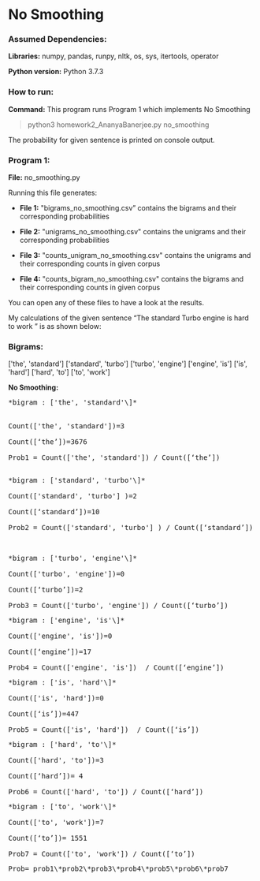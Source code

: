 # No Smoothing

### Assumed Dependencies:

**Libraries:** numpy, pandas, runpy, nltk, os, sys, itertools, operator

**Python version:** Python 3.7.3

### How to run:

**Command:** This program runs Program 1 which implements No Smoothing

> python3 homework2_AnanyaBanerjee.py no_smoothing

The probability for given sentence is printed on console output.

### Program 1:

**File:** no_smoothing.py

Running this file generates: 

- **File 1:** "bigrams_no_smoothing.csv” contains the bigrams and their corresponding probabilities

- **File 2:** "unigrams_no_smoothing.csv" contains the unigrams and their corresponding probabilities

- **File 3:** "counts_unigram_no_smoothing.csv" contains the unigrams and their corresponding counts in given corpus

- **File 4:** "counts_bigram_no_smoothing.csv" contains the bigrams and their corresponding counts in given corpus

You can open any of these files to have a look at the results.

My calculations of the given sentence “The standard Turbo engine is hard to work ” is as shown below:

### Bigrams:

['the', 'standard']
 ['standard', 'turbo']
 ['turbo', 'engine']
 ['engine', 'is']
 ['is', 'hard']
 ['hard', 'to']
 ['to', 'work']


**No Smoothing:**

<pre>
*bigram : ['the', 'standard'\]* 


Count(['the', 'standard'])=3

Count([‘the’])=3676

Prob1 = Count(['the', 'standard']) / Count([‘the’])

</pre>         

<pre>
*bigram : ['standard', 'turbo'\]* 

Count(['standard', 'turbo'] )=2

Count([‘standard’])=10

Prob2 = Count(['standard', 'turbo'] ) / Count([‘standard’]) 

           
</pre>


<pre>
*bigram : ['turbo', 'engine'\]*  

Count(['turbo', 'engine'])=0

Count([‘turbo’])=2

Prob3 = Count(['turbo', 'engine']) / Count([‘turbo’]) 
</pre>         

<pre>
*bigram : ['engine', 'is'\]* 

Count(['engine', 'is'])=0

Count([‘engine’])=17

Prob4 = Count(['engine', 'is'])  / Count([‘engine’]) 
</pre>

<pre>
*bigram : ['is', 'hard'\]* 

Count(['is', 'hard'])=0

Count([‘is’])=447

Prob5 = Count(['is', 'hard'])  / Count([‘is’]) 
</pre>
           



<pre>
*bigram : ['hard', 'to'\]* 

Count(['hard', 'to'])=3

Count([‘hard’])= 4

Prob6 = Count(['hard', 'to']) / Count([‘hard’]) 
</pre>
          

<pre>
*bigram : ['to', 'work'\]* 

Count(['to', 'work'])=7

Count([‘to’])= 1551

Prob7 = Count(['to', 'work']) / Count([‘to’])
</pre>
          


<pre>
Prob= prob1\*prob2\*prob3\*prob4\*prob5\*prob6\*prob7
</pre>


